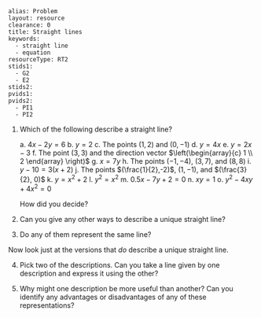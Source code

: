 ````
alias: Problem
layout: resource
clearance: 0
title: Straight lines
keywords:
  - straight line
  - equation
resourceType: RT2
stids1:
  - G2
  - E2
stids2:
pvids1:
pvids2:
  - PI1
  - PI2
````
1. Which of the following describe a straight line?

	a. $4x - 2y = 6$
	b. $y = 2$
	c. The points $(1,2)$ and $(0,-1)$
	d. $y = 4x$
	e. $y = 2x - 3$
	f. The point $(3,3)$ and the direction vector $\left(\begin{array}{c} 1 \\ 2 \end{array} \right)$
	g. $x = 7y$
	h. The points $(-1, -4)$, $(3, 7)$, and $(8, 8)$
	i. $y - 10 = 3(x + 2)$
	j. The points $(\frac{1}{2},-2)$, $(1,-1)$, and $(\frac{3}{2}, 0)$
	k. $y = x^2 + 2$
	l. $y^2 = x^2$
	m. $0.5x - 7y + 2 = 0$
	n. $xy = 1$
	o. $y^2 - 4xy + 4x^2 = 0$

	How did you decide?

2. Can you give any other ways to describe a unique straight line?

3. Do any of them represent the same line?

Now look just at the versions that _do_ describe a unique straight line.

4. Pick two of the descriptions.  Can you take a line given by one description and express it using the other?

5. Why might one description be more useful than another?  Can you identify any advantages or disadvantages of any of these representations? 

